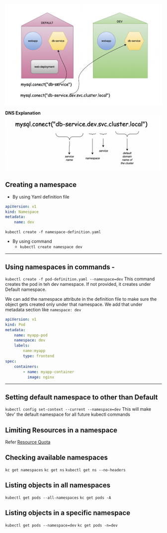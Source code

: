 ![f32e9694cb94ab83af3785893b68a1b8.png](../_resources/f32e9694cb94ab83af3785893b68a1b8.png)


**DNS Explanation**
![869c3031e94c7fa9777439a7e166d272.png](../_resources/869c3031e94c7fa9777439a7e166d272.png)

## Creating a namespace
- By using Yaml definition file
```yaml
apiVersion: v1
kind: Namespace
metadata:
	name: dev
```

 `kubectl create -f namespace-definition.yaml` 
 
- By using command
	- `kubectl create namespace dev` 
* * *
## Using namespaces in commands -
`kubectl create -f pod-definition.yaml --namespace=dev`
This command creates the pod in teh dev namespace. If not provided, it creates under Default namespace.

We can add the namespace attribute in the definition file to make sure the object gets created only under that namespace. We add that under metadata section like `namespace: dev`
```yaml
apiVersion: v1
kind: Pod
metadata:
	name: myapp-pod
	namespace: dev
	labels:
		name:myapp
		type: frontend
spec:
	containers:
		- name: myapp-container
		  image: nginx
```
* * *
## Setting default namespace to other than Default
`kubectl config set-context --current --namespace=dev`
This will make 'dev' the default namespace for all future kubectl commands

## Limiting Resources in a namespace
Refer [Resource Quota](../Kubernetes%20CKAD/Resource%20Quota.md)

## Checking available namespaces
`kc get namespaces`
`kc get ns`
`kubectl get ns --no-headers`

## Listing objects in all namespaces
`kubectl get pods --all-namespaces`
`kc get pods -A`

## Listing objects in a specific namespace
`kubectl get pods --namespace=dev`
`kc get pods -n=dev`
